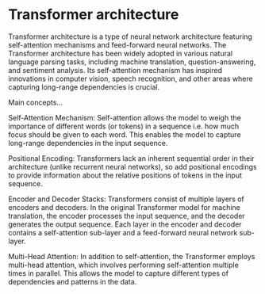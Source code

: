 # Transformer architecture

Transformer architecture is a type of neural network architecture featuring self-attention mechanisms and feed-forward neural networks. The Transformer architecture has been widely adopted in various natural language parsing tasks, including machine translation, question-answering, and sentiment analysis. Its self-attention mechanism has inspired innovations in computer vision, speech recognition, and other areas where capturing long-range dependencies is crucial.

Main concepts…

Self-Attention Mechanism: Self-attention allows the model to weigh the importance of different words (or tokens) in a sequence i.e. how much focus should be given to each word. This enables the model to capture long-range dependencies in the input sequence.

Positional Encoding: Transformers lack an inherent sequential order in their architecture (unlike recurrent neural networks), so add positional encodings to provide information about the relative positions of tokens in the input sequence.

Encoder and Decoder Stacks: Transformers consist of multiple layers of encoders and decoders. In the original Transformer model for machine translation, the encoder processes the input sequence, and the decoder generates the output sequence. Each layer in the encoder and decoder contains a self-attention sub-layer and a feed-forward neural network sub-layer.

Multi-Head Attention: In addition to self-attention, the Transformer employs multi-head attention, which involves performing self-attention multiple times in parallel. This allows the model to capture different types of dependencies and patterns in the data.
